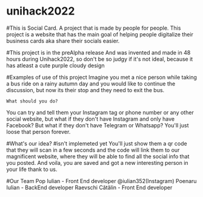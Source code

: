# unihack2022

#This is Social Card.
A project that is made by people for people.
This project is a website that has the main goal of helping people digitalize their business cards aka share their socials easier.

#This project is in the preAlpha release
And was invented and made in 48 hours during Unihack2022, so don't be so judgy if it's not ideal,
because it has atleast a cute purple cloudy design


#Examples of use of this project
Imagine you met a nice person while taking a bus ride on a rainy autumn day and you would like to continue the discussion, but now its their stop and they need to exit the bus. 

    What should you do?
You can try and tell them your Instagram tag or phone number or any other social website, but what if they don't have Instagram and only have Facebook?
But what if they don't have Telegram or Whatsapp?
You'll just loose that person forever.

#What's our idea?
#isn't implemeted yet
You'll just show them a qr code that they will scan in a few seconds and the code will link them to our magnificent website, where they will be able to find all the social info that you posted.
And voila, you are saved and got a new interesting person in your life thank to us.

#Our Team 
Pop Iulian - Front End developer @iulian352(Instagram) 
Poenaru Iulian - BackEnd developer
Raevschi Cătălin - Front End developer
